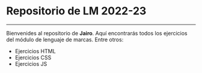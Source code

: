 # Repositorio de LM 2022-23
---------------------------
Bienvenides al repositorio de **Jairo**. Aquí encontrarás todos los ejercicios del módulo de lenguaje de marcas. Entre otros:
- Ejercicios HTML
- Ejercicios CSS
- Ejercicios JS